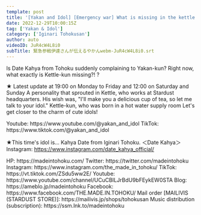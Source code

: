 ```yaml
---
template: post
title: '[Yakan and Idol] [Emergency war] What is missing in the kettle that Date tells'
date: 2022-12-29T10:00:15Z
tag: ['Yakan & Idol']
category: ['Iginari Tohokusan']
author: auto 
videoID: JuR4cW4L8i0
subTitle: 緊急参戦伊達さんが伝えるやかんwebm-JuR4cW4L8i0.srt
---
```

Is Date Kahya from Tohoku suddenly complaining to Yakan-kun?
Right now, what exactly is Kettle-kun missing?! ?

★ Latest update at 19:00 on Monday to Friday and 12:00 on Saturday and Sunday
A personality that sprouted in Kettle, who works at Stardust headquarters.
His wish was, "I'll make you a delicious cup of tea, so let me talk to your idol."
Kettle-kun, who was born in a hot water supply room
Let's get closer to the charm of cute idols!

<Kettle and Idol>
Youtube: https://www.youtube.com/@yakan_and_idol
TikTok: https://www.tiktok.com/@yakan_and_idol

★This time's idol is... Kahya Date from Iginari Tohoku.
＜Date Kahya＞
Instagram: https://www.instagram.com/date_kahya_official/

<Iginari Tohokusan>
HP: https://madeintohoku.com/
Twitter: https://twitter.com/madeintohoku
Instagram: https://www.instagram.com/the_made_in_tohoku/
TikTok: https://vt.tiktok.com/ZSdu5ww2E/
Youtube: https://www.youtube.com/channel/UCuCBILJrBdU9bFEykEW0STA
Blog: https://ameblo.jp/madeintohoku
Facebook: https://www.facebook.com/THE.MADE.IN.TOHOKU/
Mail order [MAILIVIS (STARDUST STORE)]: https://mailivis.jp/shops/tohokusan
Music distribution (subscription): https://ssm.lnk.to/madeintohoku
